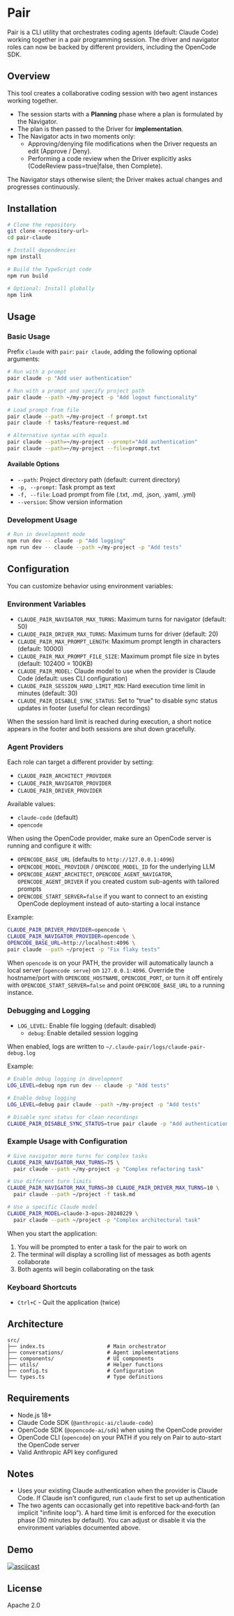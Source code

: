 # Pair

Pair is a CLI utility that orchestrates coding agents (default: Claude Code) working together in a pair programming session. The driver and navigator roles can now be backed by different providers, including the OpenCode SDK.

## Overview

This tool creates a collaborative coding session with two agent instances working together.

- The session starts with a **Planning** phase where a plan is formulated by the Navigator.
- The plan is then passed to the Driver for **implementation**.
- The Navigator acts in two moments only:
  - Approving/denying file modifications when the Driver requests an edit (Approve / Deny).
  - Performing a code review when the Driver explicitly asks (CodeReview pass=true|false, then Complete).

The Navigator stays otherwise silent; the Driver makes actual changes and progresses continuously.

## Installation

```bash
# Clone the repository
git clone <repository-url>
cd pair-claude

# Install dependencies
npm install

# Build the TypeScript code
npm run build

# Optional: Install globally
npm link
```

## Usage

### Basic Usage

Prefix `claude` with `pair`: `pair claude`, adding the following optional arguments:

```bash
# Run with a prompt
pair claude -p "Add user authentication"

# Run with a prompt and specify project path
pair claude --path ~/my-project -p "Add logout functionality"

# Load prompt from file
pair claude --path ~/my-project -f prompt.txt
pair claude -f tasks/feature-request.md

# Alternative syntax with equals
pair claude --path=~/my-project --prompt="Add authentication"
pair claude --path=~/my-project --file=prompt.txt
```

#### Available Options
- `--path`: Project directory path (default: current directory)
- `-p, --prompt`: Task prompt as text
- `-f, --file`: Load prompt from file (.txt, .md, .json, .yaml, .yml)
- `--version`: Show version information

### Development Usage
```bash
# Run in development mode
npm run dev -- claude -p "Add logging"
npm run dev -- claude --path ~/my-project -p "Add tests"
```

## Configuration

You can customize behavior using environment variables:

### Environment Variables
- `CLAUDE_PAIR_NAVIGATOR_MAX_TURNS`: Maximum turns for navigator (default: 50)
- `CLAUDE_PAIR_DRIVER_MAX_TURNS`: Maximum turns for driver (default: 20)
- `CLAUDE_PAIR_MAX_PROMPT_LENGTH`: Maximum prompt length in characters (default: 10000)
- `CLAUDE_PAIR_MAX_PROMPT_FILE_SIZE`: Maximum prompt file size in bytes (default: 102400 = 100KB)
- `CLAUDE_PAIR_MODEL`: Claude model to use when the provider is Claude Code (default: uses CLI configuration)
- `CLAUDE_PAIR_SESSION_HARD_LIMIT_MIN`: Hard execution time limit in minutes (default: 30)
- `CLAUDE_PAIR_DISABLE_SYNC_STATUS`: Set to "true" to disable sync status updates in footer (useful for clean recordings)

When the session hard limit is reached during execution, a short notice appears in the footer and both sessions are shut down gracefully.

### Agent Providers

Each role can target a different provider by setting:

- `CLAUDE_PAIR_ARCHITECT_PROVIDER`
- `CLAUDE_PAIR_NAVIGATOR_PROVIDER`
- `CLAUDE_PAIR_DRIVER_PROVIDER`

Available values:

- `claude-code` (default)
- `opencode`

When using the OpenCode provider, make sure an OpenCode server is running and configure it with:

- `OPENCODE_BASE_URL` (defaults to `http://127.0.0.1:4096`)
- `OPENCODE_MODEL_PROVIDER` / `OPENCODE_MODEL_ID` for the underlying LLM
- `OPENCODE_AGENT_ARCHITECT`, `OPENCODE_AGENT_NAVIGATOR`, `OPENCODE_AGENT_DRIVER` if you created custom sub-agents with tailored prompts
- `OPENCODE_START_SERVER=false` if you want to connect to an existing OpenCode deployment instead of auto-starting a local instance

Example:

```bash
CLAUDE_PAIR_DRIVER_PROVIDER=opencode \
CLAUDE_PAIR_NAVIGATOR_PROVIDER=opencode \
OPENCODE_BASE_URL=http://localhost:4096 \
pair claude --path ~/project -p "Fix flaky tests"
```

When `opencode` is on your PATH, the provider will automatically launch a local server (`opencode serve`) on `127.0.0.1:4096`. Override the hostname/port with `OPENCODE_HOSTNAME`, `OPENCODE_PORT`, or turn it off entirely with `OPENCODE_START_SERVER=false` and point `OPENCODE_BASE_URL` to a running instance.

### Debugging and Logging
- `LOG_LEVEL`: Enable file logging (default: disabled)
  - `debug`: Enable detailed session logging

When enabled, logs are written to `~/.claude-pair/logs/claude-pair-debug.log`

Example:
```bash
# Enable debug logging in development
LOG_LEVEL=debug npm run dev -- claude -p "Add tests"

# Enable debug logging
LOG_LEVEL=debug pair claude --path ~/my-project -p "Add tests"

# Disable sync status for clean recordings
CLAUDE_PAIR_DISABLE_SYNC_STATUS=true pair claude -p "Add authentication"
```

### Example Usage with Configuration
```bash
# Give navigator more turns for complex tasks
CLAUDE_PAIR_NAVIGATOR_MAX_TURNS=75 \
  pair claude --path ~/my-project -p "Complex refactoring task"

# Use different turn limits
CLAUDE_PAIR_NAVIGATOR_MAX_TURNS=30 CLAUDE_PAIR_DRIVER_MAX_TURNS=10 \
  pair claude --path ~/project -f task.md

# Use a specific Claude model
CLAUDE_PAIR_MODEL=claude-3-opus-20240229 \
  pair claude --path ~/project -p "Complex architectural task"

```

When you start the application:

1. You will be prompted to enter a task for the pair to work on
2. The terminal will display a scrolling list of messages as both agents collaborate
3. Both agents will begin collaborating on the task

### Keyboard Shortcuts

- `Ctrl+C` - Quit the application (twice)

## Architecture

```
src/
├── index.ts                    # Main orchestrator
├── conversations/              # Agent implementations
├── components/                 # UI components
├── utils/                      # Helper functions
├── config.ts                   # Configuration
└── types.ts                    # Type definitions
```

## Requirements

- Node.js 18+
- Claude Code SDK (`@anthropic-ai/claude-code`)
- OpenCode SDK (`@opencode-ai/sdk`) when using the OpenCode provider
- OpenCode CLI (`opencode`) on your PATH if you rely on Pair to auto-start the OpenCode server
- Valid Anthropic API key configured

## Notes

- Uses your existing Claude authentication when the provider is Claude Code. If Claude isn't configured, run `claude` first to set up authentication
- The two agents can occasionally get into repetitive back‑and‑forth (an implicit "infinite loop"). A hard time limit is enforced for the execution phase (30 minutes by default). You can adjust or disable it via the environment variables documented above.

## Demo

[![asciicast](https://asciinema.org/a/740961.svg)](https://asciinema.org/a/740961)

## License

Apache 2.0
